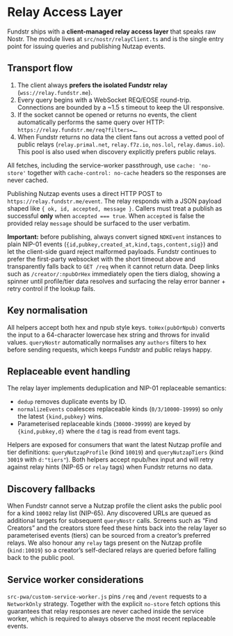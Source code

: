 # Relay Access Layer

Fundstr ships with a **client-managed relay access layer** that speaks raw
Nostr. The module lives at `src/nostr/relayClient.ts` and is the single entry
point for issuing queries and publishing Nutzap events.

## Transport flow

1. The client always **prefers the isolated Fundstr relay**
   (`wss://relay.fundstr.me`).
2. Every query begins with a WebSocket REQ/EOSE round-trip. Connections are
   bounded by a ~1.5&nbsp;s timeout to keep the UI responsive.
3. If the socket cannot be opened or returns no events, the client
   automatically performs the same query over HTTP:
   `https://relay.fundstr.me/req?filters=…`.
4. When Fundstr returns no data the client fans out across a vetted pool of
   public relays (`relay.primal.net`, `relay.f7z.io`, `nos.lol`,
   `relay.damus.io`). This pool is also used when discovery explicitly prefers
   public relays.

All fetches, including the service-worker passthrough, use
`cache: 'no-store'` together with `cache-control: no-cache` headers so the
responses are never cached.

Publishing Nutzap events uses a direct HTTP POST to
`https://relay.fundstr.me/event`. The relay responds with a JSON payload shaped
like `{ ok, id, accepted, message }`. Callers must treat a publish as successful
**only** when `accepted === true`. When `accepted` is false the provided relay
`message` should be surfaced to the user verbatim.

**Important:** before publishing, always convert signed `NDKEvent` instances to
plain NIP-01 events (`{id,pubkey,created_at,kind,tags,content,sig}`) and let the
client-side guard reject malformed payloads. Fundstr continues to prefer the
first-party websocket with the short timeout above and transparently falls back
to `GET /req` when it cannot return data. Deep links such as
`/creator/:npubOrHex` immediately open the tiers dialog, showing a spinner until
profile/tier data resolves and surfacing the relay error banner + retry control
if the lookup fails.

## Key normalisation

All helpers accept both hex and npub style keys. `toHex(pubOrNpub)` converts the
input to a 64-character lowercase hex string and throws for invalid values.
`queryNostr` automatically normalises any `authors` filters to hex before
sending requests, which keeps Fundstr and public relays happy.

## Replaceable event handling

The relay layer implements deduplication and NIP-01 replaceable semantics:

- `dedup` removes duplicate events by ID.
- `normalizeEvents` coalesces replaceable kinds (`0/3/10000-19999`) so only the
  latest `{kind,pubkey}` wins.
- Parameterised replaceable kinds (`30000-39999`) are keyed by
  `{kind,pubkey,d}` where the `d` tag is read from event tags.

Helpers are exposed for consumers that want the latest Nutzap profile and tier
definitions: `queryNutzapProfile` (kind `10019`) and `queryNutzapTiers` (kind
`30019` with `d:"tiers"`). Both helpers accept npub/hex input and will retry
against relay hints (NIP-65 or `relay` tags) when Fundstr returns no data.

## Discovery fallbacks

When Fundstr cannot serve a Nutzap profile the client asks the public pool for a
kind `10002` relay list (NIP-65). Any discovered URLs are queued as additional
targets for subsequent `queryNostr` calls. Screens such as “Find Creators” and
the creators store feed these hints back into the relay layer so parameterised
events (tiers) can be sourced from a creator’s preferred relays. We also honour
any `relay` tags present on the Nutzap profile (`kind:10019`) so a creator’s
self-declared relays are queried before falling back to the public pool.

## Service worker considerations

`src-pwa/custom-service-worker.js` pins `/req` and `/event` requests to a
`NetworkOnly` strategy. Together with the explicit `no-store` fetch options this
guarantees that relay responses are never cached inside the service worker,
which is required to always observe the most recent replaceable events.
